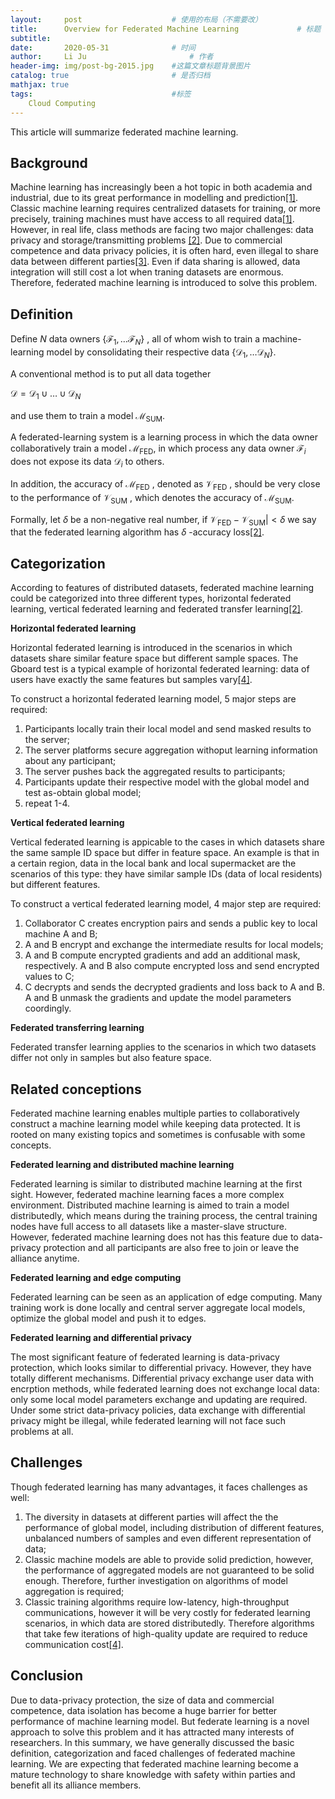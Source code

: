 ```yaml
---
layout:     post   				    # 使用的布局（不需要改）
title:      Overview for Federated Machine Learning				# 标题 
subtitle:   
date:       2020-05-31 				# 时间
author:     Li Ju 						# 作者
header-img: img/post-bg-2015.jpg 	#这篇文章标题背景图片
catalog: true 						# 是否归档
mathjax: true
tags:								#标签
    Cloud Computing
---
```

This article will summarize federated machine learning. 

## Background
Machine learning has increasingly been a hot topic in both academia and industrial, due to its great performance in 
modelling and prediction[[1]](https://mitpress.mit.edu/books/introduction-machine-learning). 
Classic machine learning requires centralized datasets for training, or more 
precisely, training machines must have access to all required data[[1]](https://mitpress.mit.edu/books/introduction-machine-learning). 
However, in real life, class methods are facing two major challenges: data privacy and storage/transmitting problems
[[2]](https://arxiv.org/abs/1902.04885). Due to commercial competence and data privacy policies, 
it is often hard, even illegal to share data between different parties[[3]](https://eur-lex.europa.eu/legal-content/EN/TXT). 
Even if data sharing is allowed, data integration will still cost a lot when traning datasets are enormous. Therefore, 
federated machine learning is introduced to solve this problem. 

## Definition
Define $N$ data owners 
$\{\mathcal{F}_1, \dots \mathcal{F}_N\}$
, all of whom wish to train a machine-learning model by 
consolidating their respective data 
$\{\mathcal{D}_1, \dots \mathcal{D}_N\}$. 

A conventional method is to put all data together 

$\mathcal{D} = \mathcal{D}_1 \cup \dots \cup \mathcal{D}_N$

and use them to train a model $\mathcal{M}_{\text{SUM}}$. 

A federated-learning system is a learning process in which the data owner collaboratively train a model 
$\mathcal{M}_{\text{FED}}$, in which process any data owner $\mathcal{F}_i$ does not expose its data 
$\mathcal{D}_i$
to others. 

In addition, the accuracy of 
$\mathcal{M}_{\text{FED}}$
, denoted as 
$\mathcal{V}_{\text{FED}}$
, should be very close to the performance of 
$\mathcal{V}_{\text{SUM}}$
, which denotes the 
accuracy of 
$\mathcal{M}_{\text{SUM}}$. 

Formally, let 
$\delta$
be a non-negative real number, if 
$\mathcal{V}_{\text{FED}}-\mathcal{V}_{\text{SUM}}|<\delta$
we say that the federated learning algorithm has 
$\delta$
-accuracy loss[[2]](https://arxiv.org/abs/1902.04885). 

## Categorization
According to features of distributed datasets, federated machine learning could be categorized into three different types, 
horizontal federated learning, vertical federated learning and federated transfer learning[[2]](https://arxiv.org/abs/1902.04885). 

**Horizontal federated learning**

Horizontal federated learning is introduced in the scenarios in which datasets share similar feature space but different 
sample spaces. The Gboard test is a typical example of horizontal federated learning: data of users have exactly the 
same features but samples vary[[4]](https://ai.googleblog.com/2017/04/federated-learning-collaborative.html).

To construct a horizontal federated learning model, 5 major steps are required: 
1. Participants locally train their local model and send masked results to the server; 
2. The server platforms secure aggregation withoput learning information about any participant; 
3. The server pushes back the aggregated results to participants; 
4. Participants update their respective model with the global model and test as-obtain global model; 
5. repeat 1-4. 

**Vertical federated learning**

Vertical federated learning is appicable to the cases in which datasets share the same sample ID space but differ in 
feature space. An example is that in a certain region, data in the local bank and local supermacket are the scenarios 
of this type: they have similar sample IDs (data of local residents) but different features. 

To construct a vertical federated learning model, 4 major step are required: 
1. Collaborator C creates encryption pairs and sends a public key to local machine A and B; 
2. A and B encrypt and exchange the intermediate results for local models; 
3. A and B compute encrypted gradients and add an additional mask, respectively. A and B also compute encrypted loss and send encrypted values to C; 
4. C decrypts and sends the decrypted gradients and loss back to A and B. A and B unmask the gradients and update the model parameters coordingly. 

**Federated transferring learning**

Federated transfer learning applies to the scenarios in which two datasets differ not only in samples but also feature space. 

## Related conceptions
Federated machine learning enables multiple parties to collaboratively construct a machine learning model while keeping 
data protected. It is rooted on many existing topics and sometimes is confusable with some concepts. 

**Federated learning and distributed machine learning**

Federated learning is similar to distributed machine learning at the first sight. However, federated machine learning 
faces a more complex environment. Distributed machine learning is aimed to train a model distributedly, which means 
during the training process, the central training nodes have full access to all datasets like a master-slave structure. 
However, federated machine learning does not has this feature due to data-privacy protection and all participants are 
also free to join or leave the alliance anytime. 

**Federated learning and edge computing**

Federated learning can be seen as an application of edge computing. Many training work is done locally and central 
server aggregate local models, optimize the global model and push it to edges. 

**Federated learning and differential privacy**

The most significant feature of federated learning is data-privacy protection, which looks similar to differential 
privacy. However, they have totally different mechanisms. Differential privacy exchange user data with encrption 
methods, while federated learning does not exchange local data: only some local model parameters exchange and updating 
are required. Under some strict data-privacy policies, data exchange with differential privacy might be illegal, while 
federated learning will not face such problems at all. 

## Challenges
Though federated learning has many advantages, it faces challenges as well:

1. The diversity in datasets at different parties will affect the the performance of global model, including 
distribution of different features, unbalanced numbers of samples and even different representation of data;
2. Classic machine models are able to provide solid prediction, however, the performance of aggregated models are not 
guaranteed to be solid enough. Therefore, further investigation on algorithms of model aggregation is required;
3. Classic training algorithms require low-latency, high-throughput communications, however it will be very costly for 
federated learning scenarios, in which data are stored distributedly. Therefore algorithms that take few iterations of 
high-quality update are required to reduce communication cost[[4]](https://ai.googleblog.com/2017/04/federated-learning-collaborative.html). 

## Conclusion
Due to data-privacy protection, the size of data and commercial competence, data isolation has become a huge barrier 
for better performance of machine learning model. But federate learning is a novel approach to solve this problem and 
it has attracted many interests of researchers. In this summary, we have generally discussed the basic definition, 
categorization and faced challenges of federated machine learning. We are expecting that federated machine learning 
become a mature technology to share knowledge with safety within parties and benefit all its alliance members. 


